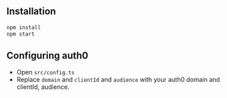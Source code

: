 
## Installation
```sh
npm install
npm start
```

## Configuring auth0
* Open `src/config.ts`
* Replace `domain` and `clientId` and `audience` with your auth0 domain and clientId, audience.